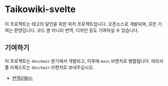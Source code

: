 # Taikowiki-svelte 

이 프로젝트는 태고의 달인을 위한 위키 프로젝트입니다. 오픈소스로 개발되며, 모든 기여는 환영입니다. 코드 뿐 아니라 번역, 디자인 등도 기여하실 수 있습니다.

## 기여하기

이 프로젝트는 `dev/main` 분기에서 개발되고, 이후에 `main` 브랜치로 병합됩니다. 따라서 풀 리퀘스트는 `dev/main` 브랜치로 보내주십시오.

- [번역(i18n)](/docs/ko/i18n.md);